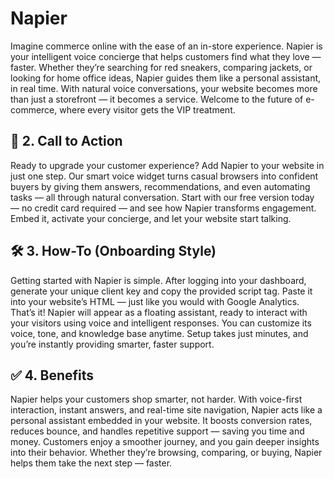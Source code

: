 # Napier

Imagine commerce online with the ease of an in-store experience. Napier is your intelligent voice concierge that helps customers find what they love — faster. Whether they’re searching for red sneakers, comparing jackets, or looking for home office ideas, Napier guides them like a personal assistant, in real time. With natural voice conversations, your website becomes more than just a storefront — it becomes a service. Welcome to the future of e-commerce, where every visitor gets the VIP treatment.

## 📣 2. Call to Action

Ready to upgrade your customer experience? Add Napier to your website in just one step. Our smart voice widget turns casual browsers into confident buyers by giving them answers, recommendations, and even automating tasks — all through natural conversation. Start with our free version today — no credit card required — and see how Napier transforms engagement. Embed it, activate your concierge, and let your website start talking.

## 🛠️ 3. How-To (Onboarding Style)

Getting started with Napier is simple. After logging into your dashboard, generate your unique client key and copy the provided script tag. Paste it into your website’s HTML — just like you would with Google Analytics. That’s it! Napier will appear as a floating assistant, ready to interact with your visitors using voice and intelligent responses. You can customize its voice, tone, and knowledge base anytime. Setup takes just minutes, and you’re instantly providing smarter, faster support.

## ✅ 4. Benefits

Napier helps your customers shop smarter, not harder. With voice-first interaction, instant answers, and real-time site navigation, Napier acts like a personal assistant embedded in your website. It boosts conversion rates, reduces bounce, and handles repetitive support — saving you time and money. Customers enjoy a smoother journey, and you gain deeper insights into their behavior. Whether they’re browsing, comparing, or buying, Napier helps them take the next step — faster.



